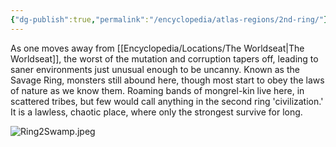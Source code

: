 ```yaml
---
{"dg-publish":true,"permalink":"/encyclopedia/atlas-regions/2nd-ring/"}
---
```


As one moves away from [[Encyclopedia/Locations/The Worldseat\|The Worldseat]], the worst of the mutation and corruption tapers off, leading to saner environments just unusual enough to be uncanny. Known as the Savage Ring, monsters still abound here, though most start to obey the laws of nature as we know them. Roaming bands of mongrel-kin live here, in scattered tribes, but few would call anything in the second ring 'civilization.' It is a lawless, chaotic place, where only the strongest survive for long.

![Ring2Swamp.jpeg](/img/user/Images/Ring2Swamp.jpeg)
